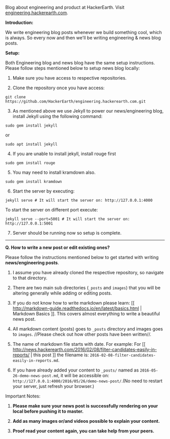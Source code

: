 Blog about engineering and product at HackerEarth.
Visit <a
href="http://engineering.hackerearth.com">engineering.hackerearth.com</a>.

**Introduction:**

We write engineering blog posts whenever we build something cool, which is always. So every now and then we'll be writing engineering & news blog posts.

**Setup:**

Both Engineering blog and news blog have the same setup instructions. Please follow steps mentioned below to setup news blog locally:

1. Make sure you have access to respective repositories.

2.  Clone the repository once you have access:

``` 
git clone https://github.com/HackerEarth/engineering.hackerearth.com.git
```

3. As mentioned above we use Jekyll to power our news/engineering blog, install Jekyll using the following command:
```
sudo gem install jekyll
```
or
```
sudo apt install jekyll
```

4. If you are unable to install jekyll, install rouge first
```
sudo gem install rouge
```

5. You may need to install kramdown also.
```
sudo gem install kramdown
```

6. Start the server by executing:
```
jekyll serve # It will start the server on: http://127.0.0.1:4000
```
To start the server on different port execute:
```
jekyll serve --port=5001 # It will start the server on: http://127.0.0.1:5001
```

7. Server should be running now so setup is complete.

*****

**Q. How to write a new post or edit existing ones?**

Please follow the instructions mentioned below to get started with writing **news/engineering posts**.

1. I assume you have already cloned the respective repository, so navigate to that directory.

2. There are two main sub directories (`_posts` and `images`) that you will be altering generally while adding or editing posts.

3. If you do not know how to write markdown please learn: [[ http://markdown-guide.readthedocs.io/en/latest/basics.html | Markdown Basics ]]. This covers almost everything to write a beautiful news post.

4. All markdown content (posts) goes to `_posts` directory and images goes to `images`. //Please check out how other posts have been written//.

5. The name of markdown file starts with date. For example: For [[ http://news.hackerearth.com/2016/02/08/filter-candidates-easily-in-reports/ | this post ]] the filename is: `2016-02-08-filter-candidates-easily-in-reports.md`.

6. If you have already added your content to `_posts/` named as `2016-05-26-demo-news-post.md`, it will be accessible on: `http://127.0.0.1:4000/2016/05/26/demo-news-post/`.(No need to restart your server, just refresh your browser.)

Important Notes: 

1. **Please make sure your news post is successfully rendering on your local before pushing it to master.**

2. **Add as many images or/and videos possible to explain your content.**

3. **Proof read your content again, you can take help from your peers.**
